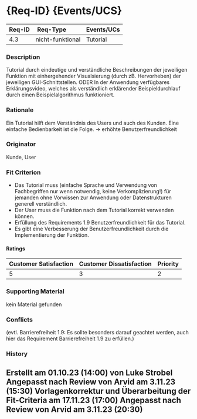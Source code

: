 # {Req-ID} {Events/UCS}

| Req-ID | Req-Type         | Events/UCs |
|--------|------------------|------------|
| 4.3    | nicht-funktional | Tutorial   |  

### Description
Tutorial durch eindeutige und verständliche Beschreibungen der jeweiligen Funktion mit einhergehender Visualsierung (durch zB. Hervorheben) der jeweiligen GUI-Schnittstellen.
ODER
In der Anwendung verfügbares Erklärungsvideo, welches als verständlich erklärender Beispieldurchlauf durch einen Beispielalgorithmus funktioniert.

### Rationale
Ein Tutorial hilft dem Verständnis des Users und auch des Kunden. Eine einfache Bedienbarkeit ist die Folge. -> erhöhte Benutzerfreundlichkeit  

### Originator
Kunde, User 

### Fit Criterion
- Das Tutorial muss (einfache Sprache und Verwendung von Fachbegriffen nur wenn notwendig, keine Verkomplizierung!) für jemanden ohne Vorwissen zur Anwendung oder Datenstrukturen generell verständlich.
- Der User muss die Funktion nach dem Tutorial korrekt verwenden können.
- Erfüllung des Requirements 1.9 Benutzerfreundlichkeit für das Tutorial.
- Es gibt eine Verbesserung der Benutzerfreundlichkeit durch die Implementierung der Funktion.

#### Ratings
| Customer Satisfaction | Customer Dissatisfaction | Priority |
|-----------------------|--------------------------|----------|
| 5                     | 3                        | 2        |  

### Supporting Material
kein Material gefunden
  
### Conflicts
(evtl. Barrierefreiheit 1.9: Es sollte besonders darauf geachtet werden, auch hier das Requirement Barrierefreiheit 1.9 zu erfüllen.)  

### History
Erstellt am 01.10.23 (14:00) von Luke Strobel
Angepasst nach Review von Arvid am 3.11.23 (15:30)
Vorlagenkorrektur und Überarbeitung der Fit-Criteria am 17.11.23 (17:00)
Angepasst nach Review von Arvid am 3.11.23 (20:30)
---
